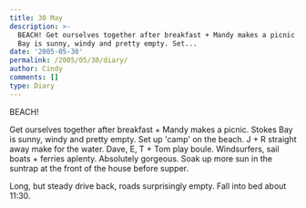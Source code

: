 ```yaml
---
title: 30 May
description: >-
  BEACH! Get ourselves together after breakfast + Mandy makes a picnic. Stokes
  Bay is sunny, windy and pretty empty. Set...
date: '2005-05-30'
permalink: /2005/05/30/diary/
author: Cindy
comments: []
type: Diary
---
```


BEACH!

Get ourselves together after breakfast + Mandy makes a picnic. Stokes Bay is sunny, windy and pretty empty. Set up 'camp' on the beach. J + R straight away make for the water. Dave, E, T + Tom play boule. Windsurfers, sail boats + ferries aplenty. Absolutely gorgeous. Soak up more sun in the suntrap at the front of the house before supper.

Long, but steady drive back, roads surprisingly empty. Fall into bed about 11:30.
